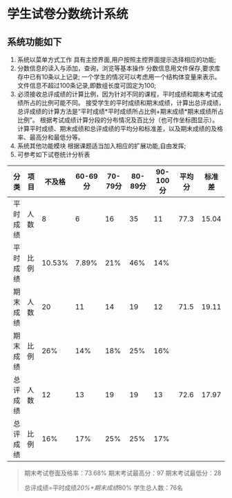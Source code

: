 # 学生试卷分数统计系统

## 系统功能如下
1. 系统以菜单方式工作
   具有主控界面,用户按照主控界面提示选择相应的功能;
2. 分数信息的读入与添加，查询，浏览等基本操作
   分数信息用文件保存,要求库存中已有10条以上记录;
   一个学生的情况可以考虑用一个结构体变量来表示。
   文件信息不超过100条记录,即数组长度可固定为100;
3. 必须接收总评成绩的计算比例，因为针对不同的课程，平时成绩和期末考试成绩所占的比例可能不同。
   接受学生的平时成绩和期末成绩，计算出总评成绩，总评成绩的计算方法是“平时成绩\*平时成绩所占比例+期末成绩\*期末成绩所占比例”。
   根据考试成绩计算分段的分布情况及百比分（也可作坐标图显示）。
   计算平时成绩、期末成绩和总评成绩的平均分和标准差，以及期末成绩的及格率、最高分和最低分等。
4. 系统其他功能模块
   根据课题适当加入相应的扩展功能,自由发挥;
5. 可参考如下试卷统计分析表

|分类|项目|不及格|60-69分|70-79分|80-89分|90-100分|平均分|标准差|
|---:|---|---|---|---|---|---|-----|---|
|平时成绩|人数|8|6|16|35|11|77.3|15.04|
|平时成绩|比例|10.53%|7.89%|21%|46%|14%|
|期末成绩|人数|20|11|14|19|12|71.5|19.11|
|期末成绩|比例|26%|14%|18%|25%|16%|
|总评成绩|人数|12|13|19|19|13|72.6|17.97|
|总评成绩|比例|16%|17%|25%|25%|17%|

> 期末考试卷面及格率：73.68%       期末考试最高分：97         期末考试最低分：28
> 
> 总评成绩=平时成绩*20%+期末成绩*80%   学生总人数：76名								




